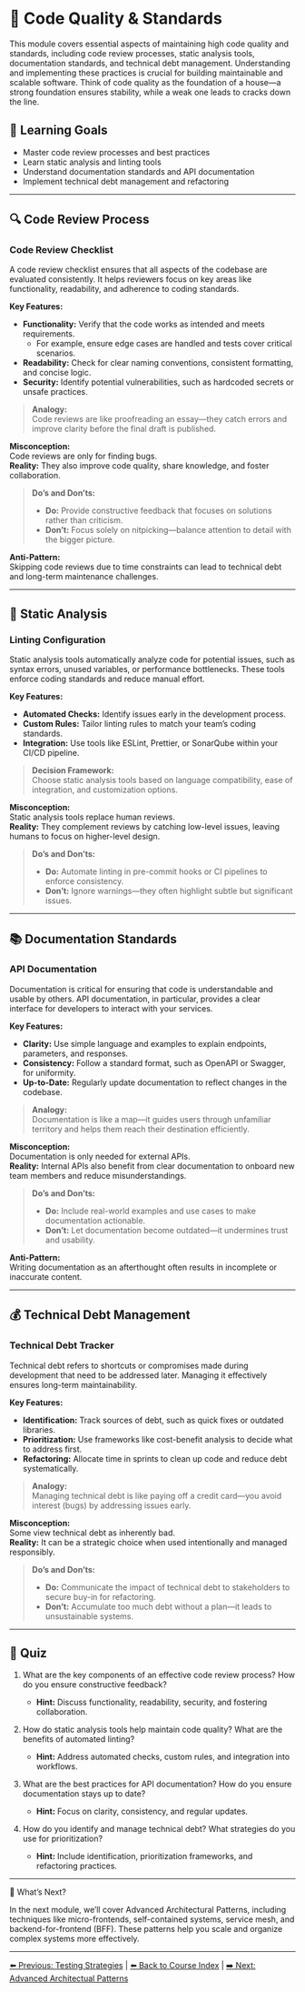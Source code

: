 # 📝 Code Quality & Standards

This module covers essential aspects of maintaining high code quality and standards, including code review processes, static analysis tools, documentation standards, and technical debt management. Understanding and implementing these practices is crucial for building maintainable and scalable software. Think of code quality as the foundation of a house—a strong foundation ensures stability, while a weak one leads to cracks down the line.

## 🎯 Learning Goals
- Master code review processes and best practices  
- Learn static analysis and linting tools  
- Understand documentation standards and API documentation  
- Implement technical debt management and refactoring  

---

## 🔍 Code Review Process

### Code Review Checklist

A code review checklist ensures that all aspects of the codebase are evaluated consistently. It helps reviewers focus on key areas like functionality, readability, and adherence to coding standards.

**Key Features:**  
- **Functionality:** Verify that the code works as intended and meets requirements.  
  - For example, ensure edge cases are handled and tests cover critical scenarios.  
- **Readability:** Check for clear naming conventions, consistent formatting, and concise logic.  
- **Security:** Identify potential vulnerabilities, such as hardcoded secrets or unsafe practices.  

> **Analogy:**  
> Code reviews are like proofreading an essay—they catch errors and improve clarity before the final draft is published.

**Misconception:**  
Code reviews are only for finding bugs. \
**Reality:** They also improve code quality, share knowledge, and foster collaboration.

> **Do’s and Don’ts:**  
> - **Do:** Provide constructive feedback that focuses on solutions rather than criticism.  
> - **Don’t:** Focus solely on nitpicking—balance attention to detail with the bigger picture.

**Anti-Pattern:**  
Skipping code reviews due to time constraints can lead to technical debt and long-term maintenance challenges.

---

## 🔧 Static Analysis

### Linting Configuration

Static analysis tools automatically analyze code for potential issues, such as syntax errors, unused variables, or performance bottlenecks. These tools enforce coding standards and reduce manual effort.

**Key Features:**  
- **Automated Checks:** Identify issues early in the development process.  
- **Custom Rules:** Tailor linting rules to match your team’s coding standards.  
- **Integration:** Use tools like ESLint, Prettier, or SonarQube within your CI/CD pipeline.  

> **Decision Framework:**  
> Choose static analysis tools based on language compatibility, ease of integration, and customization options.

**Misconception:**  
Static analysis tools replace human reviews. \
**Reality:** They complement reviews by catching low-level issues, leaving humans to focus on higher-level design.

> **Do’s and Don’ts:**  
> - **Do:** Automate linting in pre-commit hooks or CI pipelines to enforce consistency.  
> - **Don’t:** Ignore warnings—they often highlight subtle but significant issues.

---

## 📚 Documentation Standards

### API Documentation

Documentation is critical for ensuring that code is understandable and usable by others. API documentation, in particular, provides a clear interface for developers to interact with your services.

**Key Features:**  
- **Clarity:** Use simple language and examples to explain endpoints, parameters, and responses.  
- **Consistency:** Follow a standard format, such as OpenAPI or Swagger, for uniformity.  
- **Up-to-Date:** Regularly update documentation to reflect changes in the codebase.  

> **Analogy:**  
> Documentation is like a map—it guides users through unfamiliar territory and helps them reach their destination efficiently.

**Misconception:**  
Documentation is only needed for external APIs. \
**Reality:** Internal APIs also benefit from clear documentation to onboard new team members and reduce misunderstandings.

> **Do’s and Don’ts:**  
> - **Do:** Include real-world examples and use cases to make documentation actionable.  
> - **Don’t:** Let documentation become outdated—it undermines trust and usability.

**Anti-Pattern:**  
Writing documentation as an afterthought often results in incomplete or inaccurate content.

---

## 💰 Technical Debt Management

### Technical Debt Tracker

Technical debt refers to shortcuts or compromises made during development that need to be addressed later. Managing it effectively ensures long-term maintainability.

**Key Features:**  
- **Identification:** Track sources of debt, such as quick fixes or outdated libraries.  
- **Prioritization:** Use frameworks like cost-benefit analysis to decide what to address first.  
- **Refactoring:** Allocate time in sprints to clean up code and reduce debt systematically.  

> **Analogy:**  
> Managing technical debt is like paying off a credit card—you avoid interest (bugs) by addressing issues early.

**Misconception:**  
Some view technical debt as inherently bad. \
**Reality:** It can be a strategic choice when used intentionally and managed responsibly.

> **Do’s and Don’ts:**  
> - **Do:** Communicate the impact of technical debt to stakeholders to secure buy-in for refactoring.  
> - **Don’t:** Accumulate too much debt without a plan—it leads to unsustainable systems.

---

## 📝 Quiz

1. What are the key components of an effective code review process? How do you ensure constructive feedback?  
   - **Hint:** Discuss functionality, readability, security, and fostering collaboration.

2. How do static analysis tools help maintain code quality? What are the benefits of automated linting?  
   - **Hint:** Address automated checks, custom rules, and integration into workflows.

3. What are the best practices for API documentation? How do you ensure documentation stays up to date?  
   - **Hint:** Focus on clarity, consistency, and regular updates.

4. How do you identify and manage technical debt? What strategies do you use for prioritization?  
   - **Hint:** Include identification, prioritization frameworks, and refactoring practices.

---

🎯 What’s Next?

In the next module, we’ll cover Advanced Architectural Patterns, including techniques like micro-frontends, self-contained systems, service mesh, and backend-for-frontend (BFF). These patterns help you scale and organize complex systems more effectively.

---

[⬅️ Previous: Testing Strategies](31-testing-strategies.md) | [⬅️ Back to Course Index](README.md) | [➡️ Next: Advanced Architectual Patterns](33-advanced-architectural-patterns.md)
